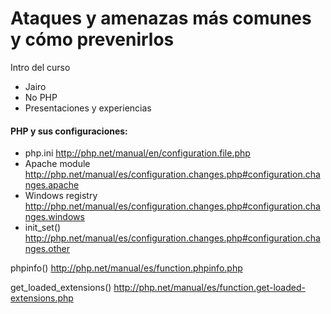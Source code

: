 # Ataques y amenazas más comunes y cómo prevenirlos

Intro del curso

- Jairo
- No PHP
- Presentaciones y experiencias


#### PHP y sus configuraciones:

- php.ini http://php.net/manual/en/configuration.file.php
- Apache module http://php.net/manual/es/configuration.changes.php#configuration.changes.apache
- Windows registry http://php.net/manual/es/configuration.changes.php#configuration.changes.windows
- init_set() http://php.net/manual/es/configuration.changes.php#configuration.changes.other

phpinfo() http://php.net/manual/es/function.phpinfo.php

get_loaded_extensions() http://php.net/manual/es/function.get-loaded-extensions.php


